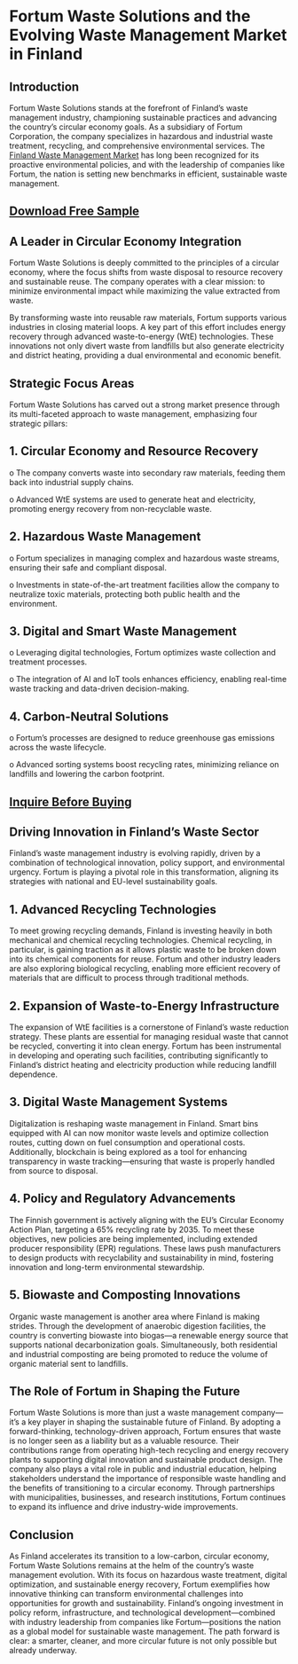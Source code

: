 # Fortum Waste Solutions and the Evolving Waste Management Market in Finland

## Introduction

Fortum Waste Solutions stands at the forefront of Finland’s waste management industry, championing sustainable practices and advancing the country’s circular economy goals. As a subsidiary of Fortum Corporation, the company specializes in hazardous and industrial waste treatment, recycling, and comprehensive environmental services. The [Finland Waste Management Market](https://www.nextmsc.com/report/finland-waste-management-market) has long been recognized for its proactive environmental policies, and with the leadership of companies like Fortum, the nation is setting new benchmarks in efficient, sustainable waste management.

## [Download Free Sample](https://www.nextmsc.com/finland-waste-management-market/request-sample) 

## A Leader in Circular Economy Integration

Fortum Waste Solutions is deeply committed to the principles of a circular economy, where the focus shifts from waste disposal to resource recovery and sustainable reuse. The company operates with a clear mission: to minimize environmental impact while maximizing the value extracted from waste.

By transforming waste into reusable raw materials, Fortum supports various industries in closing material loops. A key part of this effort includes energy recovery through advanced waste-to-energy (WtE) technologies. These innovations not only divert waste from landfills but also generate electricity and district heating, providing a dual environmental and economic benefit.

## Strategic Focus Areas

Fortum Waste Solutions has carved out a strong market presence through its multi-faceted approach to waste management, emphasizing four strategic pillars:

## 1.	Circular Economy and Resource Recovery

o	The company converts waste into secondary raw materials, feeding them back into industrial supply chains.

o	Advanced WtE systems are used to generate heat and electricity, promoting energy recovery from non-recyclable waste.

## 2.	Hazardous Waste Management

o	Fortum specializes in managing complex and hazardous waste streams, ensuring their safe and compliant disposal.

o	Investments in state-of-the-art treatment facilities allow the company to neutralize toxic materials, protecting both public health and the environment.

## 3.	Digital and Smart Waste Management

o	Leveraging digital technologies, Fortum optimizes waste collection and treatment processes.

o	The integration of AI and IoT tools enhances efficiency, enabling real-time waste tracking and data-driven decision-making.

## 4.	Carbon-Neutral Solutions

o	Fortum’s processes are designed to reduce greenhouse gas emissions across the waste lifecycle.

o	Advanced sorting systems boost recycling rates, minimizing reliance on landfills and lowering the carbon footprint.

## [Inquire Before Buying](https://www.nextmsc.com/finland-waste-management-market/inquire-before-buying) 

## Driving Innovation in Finland’s Waste Sector

Finland’s waste management industry is evolving rapidly, driven by a combination of technological innovation, policy support, and environmental urgency. Fortum is playing a pivotal role in this transformation, aligning its strategies with national and EU-level sustainability goals.

## 1. Advanced Recycling Technologies

To meet growing recycling demands, Finland is investing heavily in both mechanical and chemical recycling technologies. Chemical recycling, in particular, is gaining traction as it allows plastic waste to be broken down into its chemical components for reuse. Fortum and other industry leaders are also exploring biological recycling, enabling more efficient recovery of materials that are difficult to process through traditional methods.

## 2. Expansion of Waste-to-Energy Infrastructure

The expansion of WtE facilities is a cornerstone of Finland’s waste reduction strategy. These plants are essential for managing residual waste that cannot be recycled, converting it into clean energy. Fortum has been instrumental in developing and operating such facilities, contributing significantly to Finland’s district heating and electricity production while reducing landfill dependence.

## 3. Digital Waste Management Systems

Digitalization is reshaping waste management in Finland. Smart bins equipped with AI can now monitor waste levels and optimize collection routes, cutting down on fuel consumption and operational costs. Additionally, blockchain is being explored as a tool for enhancing transparency in waste tracking—ensuring that waste is properly handled from source to disposal.

## 4. Policy and Regulatory Advancements

The Finnish government is actively aligning with the EU’s Circular Economy Action Plan, targeting a 65% recycling rate by 2035. To meet these objectives, new policies are being implemented, including extended producer responsibility (EPR) regulations. These laws push manufacturers to design products with recyclability and sustainability in mind, fostering innovation and long-term environmental stewardship.

## 5. Biowaste and Composting Innovations

Organic waste management is another area where Finland is making strides. Through the development of anaerobic digestion facilities, the country is converting biowaste into biogas—a renewable energy source that supports national decarbonization goals. Simultaneously, both residential and industrial composting are being promoted to reduce the volume of organic material sent to landfills.

## The Role of Fortum in Shaping the Future

Fortum Waste Solutions is more than just a waste management company—it’s a key player in shaping the sustainable future of Finland. By adopting a forward-thinking, technology-driven approach, Fortum ensures that waste is no longer seen as a liability but as a valuable resource. Their contributions range from operating high-tech recycling and energy recovery plants to supporting digital innovation and sustainable product design.
The company also plays a vital role in public and industrial education, helping stakeholders understand the importance of responsible waste handling and the benefits of transitioning to a circular economy. Through partnerships with municipalities, businesses, and research institutions,
Fortum continues to expand its influence and drive industry-wide improvements.

## Conclusion

As Finland accelerates its transition to a low-carbon, circular economy, Fortum Waste Solutions remains at the helm of the country’s waste management evolution. With its focus on hazardous waste treatment, digital optimization, and sustainable energy recovery, Fortum exemplifies how innovative thinking can transform environmental challenges into opportunities for growth and sustainability.
Finland’s ongoing investment in policy reform, infrastructure, and technological development—combined with industry leadership from companies like Fortum—positions the nation as a global model for sustainable waste management. The path forward is clear: a smarter, cleaner, and more circular future is not only possible but already underway.

